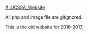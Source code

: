 <a href="http://www.indiana.edu/~iucssa/"># IUCSSA_Website</a>
<p> All php and image file are  gitignored.</p>
<p>This is the old website for 2016-2017.</p>

